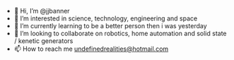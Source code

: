- 👋 Hi, I’m @jjbanner
- 👀 I’m interested in science, technology, engineering and space
- 🌱 I’m currently learning to be a better person then i was yesterday
- 💞️ I’m looking to collaborate on robotics, home automation and solid state / kenetic generators
- 📫 How to reach me undefinedrealities@hotmail.com

<!---
jjbanner/jjbanner is a ✨ special ✨ repository because its `README.md` (this file) appears on your GitHub profile.
You can click the Preview link to take a look at your changes.
--->
